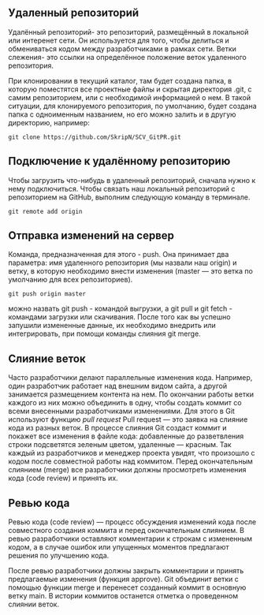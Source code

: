 ## Удаленный репозиторий ##
Удалённый репозиторий- это репозиторий, размещённый в локальной или интеренет сети.
Он используется для того, чтобы делиться и обмениваться кодом между разработчиками в рамках сети. Ветки слежения- это ссылки на определённое положение веток удаленного репозитория.

При клонировании в текущий каталог, там будет создана папка, в которую поместятся все проектные файлы и скрытая директория .git, с самим репозиторием, или с необходимой информацией о нем. В такой ситуации, для клонируемого репозитория, по умолчанию, будет создана папка с одноименным названием, но его можно залить и в другую директорию, например:
```
git clone https://github.com/SkripN/SCV_GitPR.git
```
## Подключение к удалённому репозиторию ##

Чтобы загрузить что-нибудь в удаленный репозиторий, сначала нужно к нему подключиться. Чтобы связать наш локальный репозиторий с репозиторием на GitHub, выполним следующую команду в терминале.
```
git remote add origin
```
## Отправка изменений на сервер  ##
Команда, предназначенная для этого - push. Она принимает два параметра: имя удаленного репозитория (мы назвали наш origin) и ветку, в которую необходимо внести изменения (master — это ветка по умолчанию для всех репозиториев).
```
git push origin master
```
можно назвать git push - командой выгрузки, а git pull и git fetch - командами загрузки или скачивания.
После того как вы успешно запушили измененные данные, их необходимо внедрить или интегрировать, при помощи команды слияния git merge.

## Слияние веток ##
Часто разработчики делают параллельные изменения кода. Например, один разработчик работает над внешним видом сайта, а другой занимается размещением контента на нем. По окончании работы ветки каждого из них можно объединить в одну, чтобы создать коммит со всеми внесенными разработчиками изменениями.
Для этого в Git используют функцию *pull request*
Pull request — это заявка на слияние кода из разных веток. В процессе слияния Git создаст коммит и покажет все изменения в файле кода: добавленные до разветвления строки подсветятся зеленым цветом, удаленные — красным. Так каждый из разработчиков и менеджер проекта увидят, что произошло с кодом после совместной работы над коммитом. Перед окончательным слиянием (merge) все разработчики должны просмотреть изменения кода (code review) и принять их.

## Ревью кода ##
Ревью кода (code review) — процесс обсуждения изменений кода после совместного создания коммита и перед окончательным слиянием. В ревью разработчики оставляют комментарии к строкам с измененным кодом, а в случае ошибок или упущенных моментов предлагают решения по улучшению кода.

После ревью разработчики должны закрыть комментарии и принять предлагаемые изменения (функция approve). Git объединит ветки с помощью функции merge и перенесет созданный коммит в основную ветку main. В истории коммитов останется отметка о проведенном слиянии веток.